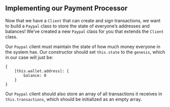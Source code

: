 ## Implementing our Payment Processor

Now that we have a `Client` that can create and sign transactions, we want to build a `Paypal` class to store the state of everyone’s addresses and balances! We’ve created a new `Paypal` class for you that extends the `Client` class.

Our `Paypal` client must maintain the state of how much money everyone in the system has.
Our constructor should set `this.state` to the `genesis`, which in our case will just be:
```
{
    [this.wallet.address]: {
        balance: 0
    }
}
```
Our `Paypal` client should also store an array of all transactions it receives in `this.transactions`, which should be initialized as an empty array.



